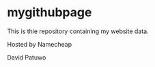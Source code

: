 # mygithubpage

This is thie repository containing my website data.

Hosted by Namecheap

David Patuwo
